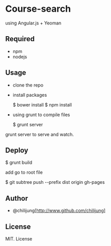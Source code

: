 # Course-search

using Angular.js + Yeoman

## Required

- npm 
- nodejs

## Usage 

- clone the repo 

- install packages

  $ bower install
  $ npm install

- using grunt to compile files

  $ grunt server 

grunt server to serve and watch. 

## Deploy

  $ grunt build

add go to root file

  $ git subtree push --prefix dist origin gh-pages


## Author

- @chilijung[http://www.github.com/chilijung]

## License

MIT. License
